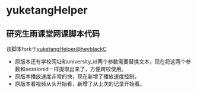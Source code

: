 # yuketangHelper
## 研究生雨课堂网课脚本代码
该脚本fork于[yuketangHelper@heyblackC](https://github.com/heyblackC/yuketangHelper)

- 原版本还有学校网址和university_id两个参数需要替换文本，现在将这两个参数和sessionid一样提取出来了，方便跨校使用。
- 原版本播放速度非常的快，现在新增了播放速度控制。
- 原版本看视频从头开始看，新增了从上次的记录开始看。
